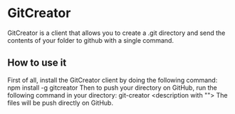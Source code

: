 # GitCreator
GitCreator is a client that allows you to create a .git directory and send the contents of your folder to github with a single command.

## How to use it
First of all, install the GitCreator client by doing the following command: npm install -g gitcreator
Then to push your directory on GitHub, run the following command in your directory: git-creator <name of your repo> <description with "">
The files will be push directly on GitHub.


